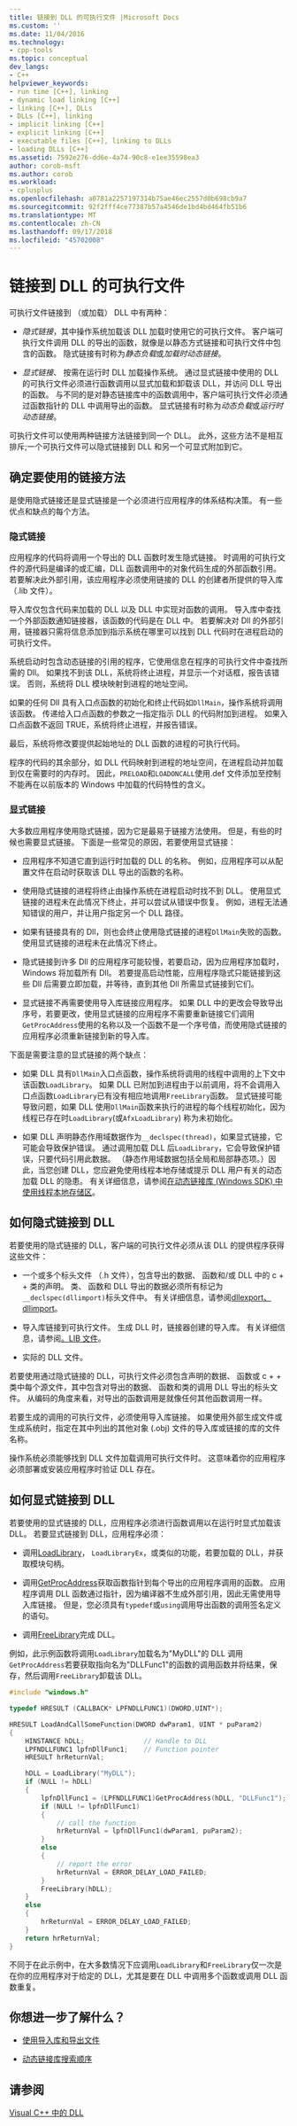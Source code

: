 ```yaml
---
title: 链接到 DLL 的可执行文件 |Microsoft Docs
ms.custom: ''
ms.date: 11/04/2016
ms.technology:
- cpp-tools
ms.topic: conceptual
dev_langs:
- C++
helpviewer_keywords:
- run time [C++], linking
- dynamic load linking [C++]
- linking [C++], DLLs
- DLLs [C++], linking
- implicit linking [C++]
- explicit linking [C++]
- executable files [C++], linking to DLLs
- loading DLLs [C++]
ms.assetid: 7592e276-dd6e-4a74-90c8-e1ee35598ea3
author: corob-msft
ms.author: corob
ms.workload:
- cplusplus
ms.openlocfilehash: a0781a2257197314b75ae46ec2557d0b698cb9a7
ms.sourcegitcommit: 92f2fff4ce77387b57a4546de1bd4bd464fb51b6
ms.translationtype: MT
ms.contentlocale: zh-CN
ms.lasthandoff: 09/17/2018
ms.locfileid: "45702008"
---
```

# <a name="link-an-executable-to-a-dll"></a>链接到 DLL 的可执行文件

可执行文件链接到 （或加载） DLL 中有两种：

- *隐式链接*，其中操作系统加载该 DLL 加载时使用它的可执行文件。 客户端可执行文件调用 DLL 的导出的函数，就像是以静态方式链接和可执行文件中包含的函数。 隐式链接有时称为*静态负载*或*加载时动态链接*。

- *显式链接*、 按需在运行时 DLL 加载操作系统。 通过显式链接中使用的 DLL 的可执行文件必须进行函数调用以显式加载和卸载该 DLL，并访问 DLL 导出的函数。 与不同的是对静态链接库中的函数调用中，客户端可执行文件必须通过函数指针的 DLL 中调用导出的函数。 显式链接有时称为*动态负载*或*运行时动态链接*。

可执行文件可以使用两种链接方法链接到同一个 DLL。 此外，这些方法不是相互排斥;一个可执行文件可以隐式链接到 DLL 和另一个可显式附加到它。

<a name="determining-which-linking-method-to-use"></a>

## <a name="determine-which-linking-method-to-use"></a>确定要使用的链接方法

是使用隐式链接还是显式链接是一个必须进行应用程序的体系结构决策。 有一些优点和缺点的每个方法。

### <a name="implicit-linking"></a>隐式链接

应用程序的代码将调用一个导出的 DLL 函数时发生隐式链接。 时调用的可执行文件的源代码是编译的或汇编，DLL 函数调用中的对象代码生成的外部函数引用。 若要解决此外部引用，该应用程序必须使用链接的 DLL 的创建者所提供的导入库 （.lib 文件）。

导入库仅包含代码来加载的 DLL 以及 DLL 中实现对函数的调用。 导入库中查找一个外部函数通知链接器，该函数的代码是在 DLL 中。 若要解决对 Dll 的外部引用，链接器只需将信息添加到指示系统在哪里可以找到 DLL 代码时在进程启动的可执行文件。

系统启动时包含动态链接的引用的程序，它使用信息在程序的可执行文件中查找所需的 Dll。 如果找不到该 DLL，系统将终止进程，并显示一个对话框，报告该错误。 否则，系统将 DLL 模块映射到进程的地址空间。

如果的任何 Dll 具有入口点函数的初始化和终止代码如`DllMain`，操作系统将调用该函数。 传递给入口点函数的参数之一指定指示 DLL 的代码附加到进程。 如果入口点函数不返回 TRUE，系统将终止进程，并报告错误。

最后，系统将修改要提供起始地址的 DLL 函数的进程的可执行代码。

程序的代码的其余部分，如 DLL 代码映射到进程的地址空间，在进程启动并加载到仅在需要时的内存时。 因此，`PRELOAD`和`LOADONCALL`使用.def 文件添加至控制不能再在以前版本的 Windows 中加载的代码特性的含义。

### <a name="explicit-linking"></a>显式链接

大多数应用程序使用隐式链接，因为它是最易于链接方法使用。 但是，有些的时候也需要显式链接。 下面是一些常见的原因，若要使用显式链接：

- 应用程序不知道它直到运行时加载的 DLL 的名称。 例如，应用程序可以从配置文件在启动时获取该 DLL 导出的函数的名称。

- 使用隐式链接的进程将终止由操作系统在进程启动时找不到 DLL。 使用显式链接的进程未在此情况下终止，并可以尝试从错误中恢复。 例如，进程无法通知错误的用户，并让用户指定另一个 DLL 路径。

- 如果有链接具有的 Dll，则也会终止使用隐式链接的进程`DllMain`失败的函数。 使用显式链接的进程未在此情况下终止。

- 隐式链接到许多 Dll 的应用程序可能较慢，若要启动，因为应用程序加载时，Windows 将加载所有 Dll。 若要提高启动性能，应用程序隐式只能链接到这些 Dll 后需要立即加载，并等待，直到其他 Dll 所需显式链接到它们。

- 显式链接不再需要使用导入库链接应用程序。 如果 DLL 中的更改会导致导出序号，若要更改，使用显式链接的应用程序不需要重新链接它们调用`GetProcAddress`使用的名称以及一个函数不是一个序号值，而使用隐式链接的应用程序必须重新链接到新的导入库。

下面是需要注意的显式链接的两个缺点：

- 如果 DLL 具有`DllMain`入口点函数，操作系统将调用的线程中调用的上下文中该函数`LoadLibrary`。 如果 DLL 已附加到进程由于以前调用，将不会调用入口点函数`LoadLibrary`已有没有相应地调用`FreeLibrary`函数。 显式链接可能导致问题，如果 DLL 使用`DllMain`函数来执行的进程的每个线程初始化，因为线程已存在时`LoadLibrary`(或`AfxLoadLibrary`) 称为未初始化。

- 如果 DLL 声明静态作用域数据作为`__declspec(thread)`，如果显式链接，它可能会导致保护错误。 通过调用加载 DLL 后`LoadLibrary`，它会导致保护错误，只要代码引用此数据。 （静态作用域数据包括全局和局部静态项。）因此，当您创建 DLL，您应避免使用线程本地存储或提示 DLL 用户有关的动态加载 DLL 的隐患。 有关详细信息，请参阅[在动态链接库 (Windows SDK) 中使用线程本地存储区](/windows/desktop/Dlls/using-thread-local-storage-in-a-dynamic-link-library)。

<a name="linking-implicitly"></a>

## <a name="how-to-link-implicitly-to-a-dll"></a>如何隐式链接到 DLL

若要使用的隐式链接的 DLL，客户端的可执行文件必须从该 DLL 的提供程序获得这些文件：

- 一个或多个标头文件 （.h 文件），包含导出的数据、 函数和/或 DLL 中的 c + + 类的声明。 类、 函数和 DLL 导出的数据必须所有标记为`__declspec(dllimport)`标头文件中。 有关详细信息，请参阅[dllexport、 dllimport](../cpp/dllexport-dllimport.md)。

- 导入库链接到可执行文件。 生成 DLL 时，链接器创建的导入库。 有关详细信息，请参阅[。LIB 文件](../build/reference/dot-lib-files-as-linker-input.md)。

- 实际的 DLL 文件。

若要使用通过隐式链接的 DLL，可执行文件必须包含声明的数据、 函数或 c + + 类中每个源文件，其中包含对导出的数据、 函数和类的调用 DLL 导出的标头文件。 从编码的角度来看，对导出的函数调用是就像任何其他函数调用一样。

若要生成的调用的可执行文件，必须使用导入库链接。 如果使用外部生成文件或生成系统时，指定在其中列出的其他对象 (.obj) 文件的导入库或链接的库的文件名称。

操作系统必须能够找到 DLL 文件加载调用可执行文件时。 这意味着你的应用程序必须部署或安装应用程序时验证 DLL 存在。

<a name="linking-explicitly"></a>

## <a name="how-to-link-explicitly-to-a-dll"></a>如何显式链接到 DLL

若要使用的显式链接的 DLL，应用程序必须进行函数调用以在运行时显式加载该 DLL。 若要显式链接到 DLL，应用程序必须：

- 调用[LoadLibrary](loadlibrary-and-afxloadlibrary.md)， `LoadLibraryEx`，或类似的功能，若要加载的 DLL，并获取模块句柄。

- 调用[GetProcAddress](getprocaddress.md)获取函数指针到每个导出的应用程序调用的函数。 应用程序调用 DLL 函数通过指针，因为编译器不生成外部引用，因此无需使用导入库链接。 但是，您必须具有`typedef`或`using`调用导出函数的调用签名定义的语句。

- 调用[FreeLibrary](freelibrary-and-afxfreelibrary.md)完成 DLL。

例如，此示例函数将调用`LoadLibrary`加载名为"MyDLL"的 DLL 调用`GetProcAddress`若要获取指向名为"DLLFunc1"的函数的调用函数并将结果，保存，然后调用`FreeLibrary`卸载该 DLL。

```C
#include "windows.h"

typedef HRESULT (CALLBACK* LPFNDLLFUNC1)(DWORD,UINT*);

HRESULT LoadAndCallSomeFunction(DWORD dwParam1, UINT * puParam2)
{
    HINSTANCE hDLL;               // Handle to DLL
    LPFNDLLFUNC1 lpfnDllFunc1;    // Function pointer
    HRESULT hrReturnVal;

    hDLL = LoadLibrary("MyDLL");
    if (NULL != hDLL)
    {
        lpfnDllFunc1 = (LPFNDLLFUNC1)GetProcAddress(hDLL, "DLLFunc1");
        if (NULL != lpfnDllFunc1)
        {
            // call the function
            hrReturnVal = lpfnDllFunc1(dwParam1, puParam2);
        }
        else
        {
            // report the error
            hrReturnVal = ERROR_DELAY_LOAD_FAILED;
        }
        FreeLibrary(hDLL);
    }
    else
    {
        hrReturnVal = ERROR_DELAY_LOAD_FAILED;
    }
    return hrReturnVal;
}
```

不同于在此示例中，在大多数情况下应调用`LoadLibrary`和`FreeLibrary`仅一次是在你的应用程序对于给定的 DLL，尤其是要在 DLL 中调用多个函数或调用 DLL 函数重复。

## <a name="what-do-you-want-to-know-more-about"></a>你想进一步了解什么？

- [使用导入库和导出文件](../build/reference/working-with-import-libraries-and-export-files.md)

- [动态链接库搜索顺序](/windows/desktop/Dlls/dynamic-link-library-search-order)

## <a name="see-also"></a>请参阅

[Visual C++ 中的 DLL](../build/dlls-in-visual-cpp.md)